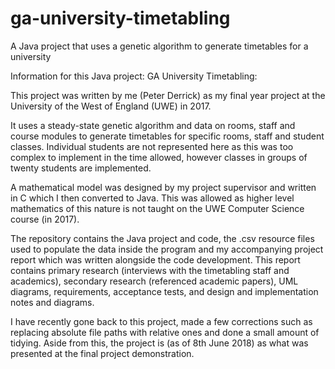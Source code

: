 # ga-university-timetabling
A Java project that uses a genetic algorithm to generate timetables for a university

Information for this Java project: GA University Timetabling:

This project was written by me (Peter Derrick) as my final year project at the University of the West of England (UWE) in 2017. 

It uses a steady-state genetic algorithm and data on rooms, staff and course modules to generate timetables for specific rooms, staff and student classes. Individual students are not represented here as this was too complex to implement in the time allowed, however classes in groups of twenty students are implemented.

A mathematical model was designed by my project supervisor and written in C which I then converted to Java. This was allowed as higher level mathematics of this nature is not taught on the UWE Computer Science course (in 2017).

The repository contains the Java project and code, the .csv resource files used to populate the data inside the program and my accompanying project report which was written alongside the code development. This report contains primary research (interviews with the timetabling staff and academics), secondary research (referenced academic papers), UML diagrams, requirements, acceptance tests, and design and implementation notes and diagrams.

I have recently gone back to this project, made a few corrections such as replacing absolute file paths with relative ones and done a small amount of tidying. Aside from this, the project is (as of 8th June 2018) as what was presented at the final project demonstration.
